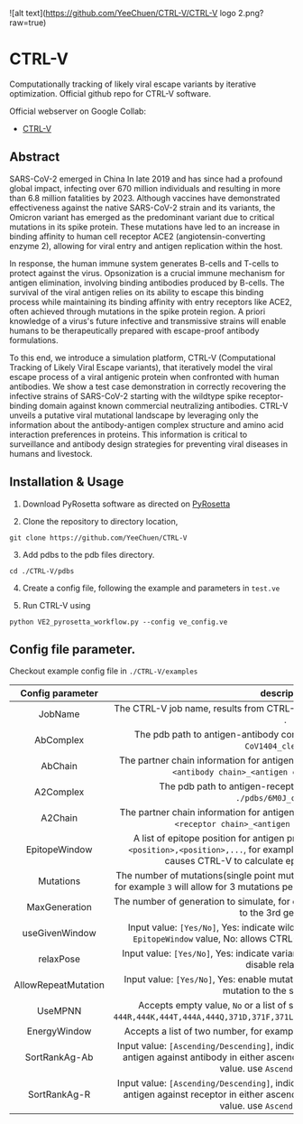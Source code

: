 ![alt text](https://github.com/YeeChuen/CTRL-V/CTRL-V logo 2.png?raw=true)
# CTRL-V
Computationally tracking of likely viral escape variants by iterative optimization. Official github repo for CTRL-V software.

Official webserver on Google Collab:
- [CTRL-V](https://colab.research.google.com/drive/1YWHpwb-8hn7VPOSCAl4jMeRXOJn1zt8m?usp=sharing)

## Abstract

SARS-CoV-2 emerged in China In late 2019 and has since had a profound global impact, infecting over 670 million individuals and resulting in more than 6.8 million fatalities by 2023. Although vaccines have demonstrated effectiveness against the native SARS-CoV-2 strain and its variants, the Omicron variant has emerged as the predominant variant due to critical mutations in its spike protein. These mutations have led to an increase in binding affinity to human cell receptor ACE2 (angiotensin-converting enzyme 2), allowing for viral entry and antigen replication within the host. 

In response, the human immune system generates B-cells and T-cells to protect against the virus. Opsonization is a crucial immune mechanism for antigen elimination, involving binding antibodies produced by B-cells. The survival of the viral antigen relies on its ability to escape this binding process while maintaining its binding affinity with entry receptors like ACE2, often achieved through mutations in the spike protein region. A priori knowledge of a virus's future infective and transmissive strains will enable humans to be therapeutically prepared with escape-proof antibody formulations. 

To this end, we introduce a simulation platform, CTRL-V (Computational Tracking of Likely Viral Escape variants), that iteratively model the viral escape process of a viral antigenic protein when confronted with human antibodies. We show a test case demonstration in correctly recovering the infective strains of SARS-CoV-2 starting with the wildtype spike receptor-binding domain against known commercial neutralizing antibodies. CTRL-V unveils a putative viral mutational landscape by leveraging only the information about the antibody-antigen complex structure and amino acid interaction preferences in proteins. This information is critical to surveillance and antibody design strategies for preventing viral diseases in humans and livestock.

## Installation & Usage

1. Download PyRosetta software as directed on [PyRosetta](https://www.pyrosetta.org/downloads)

2. Clone the repository to directory location,

```
git clone https://github.com/YeeChuen/CTRL-V
```

3. Add pdbs to the pdb files directory.
```
cd ./CTRL-V/pdbs
```

4. Create a config file, following the example and parameters in ```test.ve```

5. Run CTRL-V using
```
python VE2_pyrosetta_workflow.py --config ve_config.ve
```

## Config file parameter.

Checkout example config file in ```./CTRL-V/examples```

| Config parameter | description |
| :---:   | :---: |
| JobName | The CTRL-V job name, results from CTRL-V will be saved in a new directory with <JobName>. |
| AbComplex |  The pdb path to antigen-antibody complex file, for example ```./pdbs/LY-CoV1404_clean.pdb```.  |
| AbChain |  The partner chain information for antigen-antibody complex given, use format ```<antibody chain>_<antigen chain>```, for example ```AB_C```.  |
| A2Complex |  The pdb path to antigen-receptor complex file, for example ```./pdbs/6M0J_clean.pdb```.  |
| A2Chain |  The partner chain information for antigen-receptor complex given, use format ```<receptor chain>_<antigen chain>```, for example ```A_E```.  |
| EpitopeWindow |  A list of epitope position for antigen protein in both complex, use format ```<position>,<position>,...```, for example ```444,371,368,446```. Empty input will causes CTRL-V to calculate epitope windows on its own. |
| Mutations |  The number of mutations(single point mutation) for each parent antigen protein, for example ```3``` will allow for 3 mutations per wildtype/variants in each generation. |
| MaxGeneration |  The number of generation to simulate, for example ```3``` will simulate mutation for up to the 3rd generation. |
| useGivenWindow |  Input value: ```[Yes/No]```, Yes: indicate wildtype/variants will always use given ```EpitopeWindow``` value, No: allows CTRL-V to recalculate Epitope Window. |
| relaxPose |  Input value: ```[Yes/No]```, Yes: indicate variants will be relax using PyRosetta, No: disable relax pose.  |
| AllowRepeatMutation |  Input value: ```[Yes/No]```, Yes: enable mutation to the same position, No: disable mutation to the same position  |
| UseMPNN |  Accepts empty value, ```No``` or a list of single point mutation, for example ```444R,444K,444T,444A,444Q,371D,371F,371L,371N,368I,368V,368L,446G,446S,446N```.  |
| EnergyWindow |  Accepts a list of two number, for example ```-100,100```, use ```-100,100``` as default. |
| SortRankAg-Ab |  Input value: ```[Ascending/Descending]```, indicate ranking single point mutations for antigen against antibody in either ascending or descending based on energy value. use ```Ascending``` as default  |
| SortRankAg-R |  Input value: ```[Ascending/Descending]```, indicate ranking single point mutations for antigen against receptor in either ascending or descending based on energy value. use ```Ascending``` as default  |

